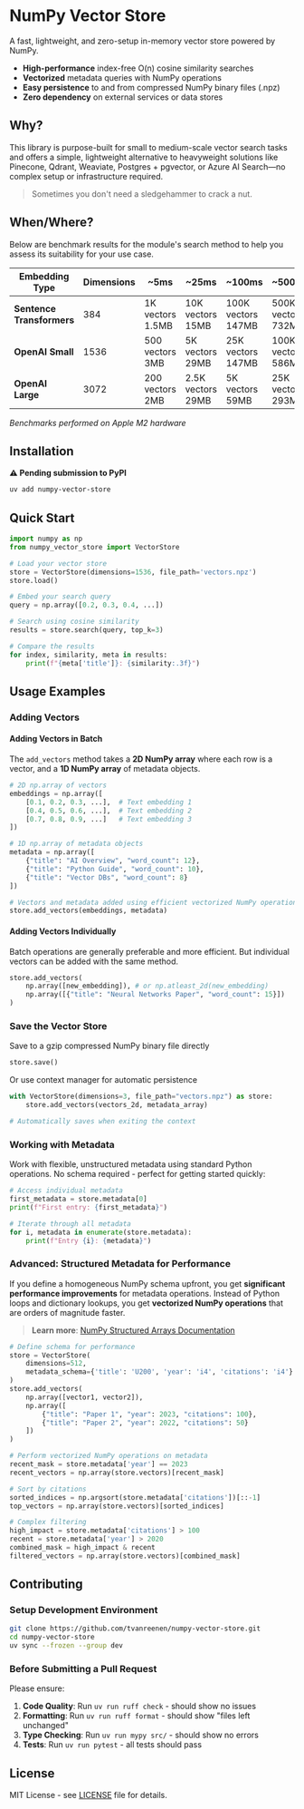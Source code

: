 # NumPy Vector Store

A fast, lightweight, and zero-setup in-memory vector store powered by NumPy.

- **High-performance** index-free O(n) cosine similarity searches
- **Vectorized** metadata queries with NumPy operations
- **Easy persistence** to and from compressed NumPy binary files (.npz)
- **Zero dependency** on external services or data stores

## Why?

This library is purpose-built for small to medium-scale vector search tasks and offers a simple, lightweight alternative to heavyweight solutions like Pinecone, Qdrant, Weaviate, Postgres + pgvector, or Azure AI Search—no complex setup or infrastructure required.

> Sometimes you don't need a sledgehammer to crack a nut.

## When/Where?

Below are benchmark results for the module's search method to help you assess its suitability for your use case.

| Embedding Type | Dimensions | ~5ms | ~25ms | ~100ms | ~500ms |
|----------------|------------|------|-------|--------|--------|
| **Sentence Transformers** | 384 | 1K vectors<br/>1.5MB | 10K vectors<br/>15MB | 100K vectors<br/>147MB | 500K vectors<br/>732MB |
| **OpenAI Small** | 1536 | 500 vectors<br/>3MB | 5K vectors<br/>29MB | 25K vectors<br/>147MB | 100K vectors<br/>586MB |
| **OpenAI Large** | 3072 | 200 vectors<br/>2MB | 2.5K vectors<br/>29MB | 5K vectors<br/>59MB | 25K vectors<br/>293MB |

*Benchmarks performed on Apple M2 hardware*

## Installation

**⚠️ Pending submission to PyPI**

```bash
uv add numpy-vector-store
```

## Quick Start

```python
import numpy as np
from numpy_vector_store import VectorStore

# Load your vector store
store = VectorStore(dimensions=1536, file_path='vectors.npz')
store.load()

# Embed your search query
query = np.array([0.2, 0.3, 0.4, ...])

# Search using cosine similarity
results = store.search(query, top_k=3)

# Compare the results
for index, similarity, meta in results:
    print(f"{meta['title']}: {similarity:.3f}")
```

## Usage Examples

### Adding Vectors

#### Adding Vectors in Batch

The `add_vectors` method takes a **2D NumPy array** where each row is a vector, and a **1D NumPy array** of metadata objects.

```python
# 2D np.array of vectors
embeddings = np.array([
    [0.1, 0.2, 0.3, ...],  # Text embedding 1
    [0.4, 0.5, 0.6, ...],  # Text embedding 2
    [0.7, 0.8, 0.9, ...]   # Text embedding 3
])

# 1D np.array of metadata objects
metadata = np.array([
    {"title": "AI Overview", "word_count": 12},
    {"title": "Python Guide", "word_count": 10},
    {"title": "Vector DBs", "word_count": 8}
])

# Vectors and metadata added using efficient vectorized NumPy operations
store.add_vectors(embeddings, metadata)
```

#### Adding Vectors Individually

Batch operations are generally preferable and more efficient. But individual vectors can be added with the same method.

```python
store.add_vectors(
    np.array([new_embedding]), # or np.atleast_2d(new_embedding)
    np.array([{"title": "Neural Networks Paper", "word_count": 15}])
)
```

### Save the Vector Store

Save to a gzip compressed NumPy binary file directly

```python
store.save()
```

Or use context manager for automatic persistence

```python
with VectorStore(dimensions=3, file_path="vectors.npz") as store:
    store.add_vectors(vectors_2d, metadata_array)

# Automatically saves when exiting the context
```

### Working with Metadata

Work with flexible, unstructured metadata using standard Python operations. No schema required - perfect for getting started quickly:

```python
# Access individual metadata
first_metadata = store.metadata[0]
print(f"First entry: {first_metadata}")

# Iterate through all metadata
for i, metadata in enumerate(store.metadata):
    print(f"Entry {i}: {metadata}")
```

### Advanced: Structured Metadata for Performance

If you define a homogeneous NumPy schema upfront, you get **significant performance improvements** for metadata operations. Instead of Python loops and dictionary lookups, you get **vectorized NumPy operations** that are orders of magnitude faster.

> **Learn more**: [NumPy Structured Arrays Documentation](https://numpy.org/doc/stable/user/basics.rec.html)

```python
# Define schema for performance
store = VectorStore(
    dimensions=512,
    metadata_schema={'title': 'U200', 'year': 'i4', 'citations': 'i4'}
)
store.add_vectors(
    np.array([vector1, vector2]),
    np.array([
        {"title": "Paper 1", "year": 2023, "citations": 100},
        {"title": "Paper 2", "year": 2022, "citations": 50}
    ])
)

# Perform vectorized NumPy operations on metadata
recent_mask = store.metadata['year'] == 2023
recent_vectors = np.array(store.vectors)[recent_mask]

# Sort by citations
sorted_indices = np.argsort(store.metadata['citations'])[::-1]
top_vectors = np.array(store.vectors)[sorted_indices]

# Complex filtering
high_impact = store.metadata['citations'] > 100
recent = store.metadata['year'] > 2020
combined_mask = high_impact & recent
filtered_vectors = np.array(store.vectors)[combined_mask]
```

## Contributing

### Setup Development Environment

```bash
git clone https://github.com/tvanreenen/numpy-vector-store.git
cd numpy-vector-store
uv sync --frozen --group dev
```

### Before Submitting a Pull Request

Please ensure:

1. **Code Quality**: Run `uv run ruff check` - should show no issues
2. **Formatting**: Run `uv run ruff format` - should show "files left unchanged"
3. **Type Checking**: Run `uv run mypy src/` - should show no errors
4. **Tests**: Run `uv run pytest` - all tests should pass

## License

MIT License - see [LICENSE](LICENSE) file for details.
